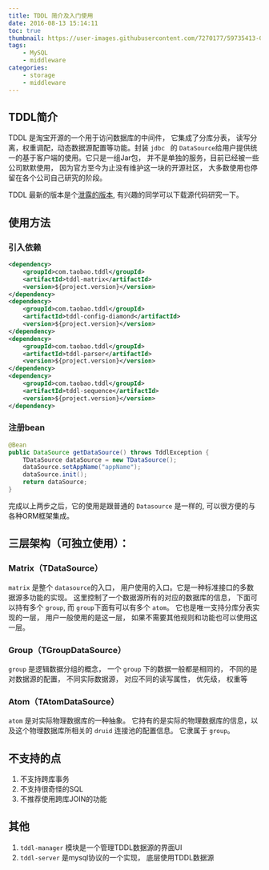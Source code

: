 ```yaml
---
title: TDDL 简介及入门使用
date: 2016-08-13 15:14:11
toc: true
thumbnail: https://user-images.githubusercontent.com/7270177/59735413-0c3c5980-9288-11e9-8f32-d8e6836e65b6.png
tags: 
    - MySQL
    - middleware 
categories:
    - storage
    - middleware
---
```


## TDDL简介
TDDL 是淘宝开源的一个用于访问数据库的中间件， 它集成了分库分表， 读写分离，权重调配，动态数据源配置等功能。封装 `jdbc ` 的 `DataSource`给用户提供统一的基于客户端的使用。它只是一组Jar包， 并不是单独的服务，目前已经被一些公司默默使用， 因为官方至今为止没有维护这一块的开源社区， 大多数使用也停留在各个公司自己研究的阶段。

TDDL 最新的版本是个[泄露的版本](https://github.com/loye168/tddl5), 有兴趣的同学可以下载源代码研究一下。

## 使用方法
### 引入依赖
```xml
<dependency>
    <groupId>com.taobao.tddl</groupId>
    <artifactId>tddl-matrix</artifactId>
    <version>${project.version}</version>
</dependency>
<dependency>
    <groupId>com.taobao.tddl</groupId>
    <artifactId>tddl-config-diamond</artifactId>
    <version>${project.version}</version>
</dependency>
<dependency>
    <groupId>com.taobao.tddl</groupId>
    <artifactId>tddl-parser</artifactId>
    <version>${project.version}</version>
</dependency>
<dependency>
    <groupId>com.taobao.tddl</groupId>
    <artifactId>tddl-sequence</artifactId>
    <version>${project.version}</version>
</dependency>
```
### 注册bean
```java
@Bean
public DataSource getDataSource() throws TddlException {
    TDataSource dataSource = new TDataSource();
    dataSource.setAppName("appName");
    dataSource.init();
    return dataSource;
}
```
完成以上两步之后，它的使用是跟普通的 `Datasource` 是一样的, 可以很方便的与各种ORM框架集成。



## 三层架构（可独立使用）：
### Matrix（TDataSource）
`matrix` 是整个 `datasource`的入口， 用户使用的入口。它是一种标准接口的多数据源多功能的实现。
这里控制了一个数据源所有的对应的数据库的信息， 下面可以持有多个 `group`, 而 `group`下面有可以有多个 `atom`。
它也是唯一支持分库分表实现的一层， 用户一般使用的是这一层， 如果不需要其他规则和功能也可以使用这一层。

### Group（TGroupDataSource）
`group` 是逻辑数据分组的概念， 一个 `group` 下的数据一般都是相同的， 不同的是对数据源的配置， 不同实际数据源， 对应不同的读写属性， 优先级， 权重等

### Atom（TAtomDataSource）
`atom`  是对实际物理数据库的一种抽象。 它持有的是实际的物理数据库的信息，以及这个物理数据库所相关的 `druid` 连接池的配置信息。
它隶属于 `group`。


## 不支持的点
1. 不支持跨库事务
2. 不支持很奇怪的SQL
3. 不推荐使用跨库JOIN的功能

## 其他
1. `tddl-manager` 模块是一个管理TDDL数据源的界面UI
2. `tddl-server` 是mysql协议的一个实现， 底层使用TDDL数据源
